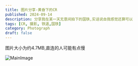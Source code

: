 ```yaml
---
title: 图片分享-黄昏下的CR
published: 2024-09-14
description: 分享我在某一天无意间拍下的国铁,实话说自我感觉还算可以
tags: [CR, 摄影, 铁道,国铁]
category: Photograph
draft: false
---
```


图片大小为约4.7MB,直连的人可能有点慢

![MainImage](./114514.jpg)